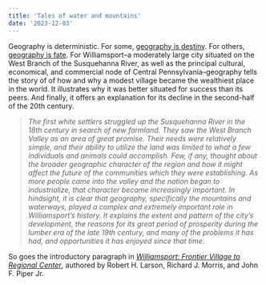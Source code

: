```yaml
---
title: 'Tales of water and mountains'
date: '2023-12-03'
---
```


Geography is deterministic. For some, [geography is destiny](https://classics.stanford.edu/publications/geography-destiny-britain-and-world-10000-year-history). For others, [geography is fate](https://storymaps.arcgis.com/stories/1ded8adc781a4821a8bd039ab5551c9f). For Williamsport–a moderately large city situated on the West Branch of the Susquehanna River, as well as the principal cultural, economical, and commercial node of Central Pennsylvania–geography tells the story of of how and why a modest village became the wealthiest place in the world. It illustrates why it was better situated for success than its peers. And finally, it offers an explanation for its decline in the second-half of the 20th century.

> *The first white settlers struggled up the Susquehanna River in the 18th century in search of new farmland. They saw the West Branch Valley as an area of great promise. Their needs were relatively simple, and their ability to utilize the land was limited to what a few individuals and animals could accomplish. Few, if any, thought about the broader geographic character of the region and how it might affect the future of the communities which they were establishing. As more people came into the valley and the nation began to industrialize, that character became increasingly important. In hindsight, it is clear that geography, specifically the mountains and waterways, played a complex and extremely important role in Williamsport’s history. It explains the extent and pattern of the city’s development, the reasons for its great period of prosperity during the lumber era of the late 19th century, and many of the problems it has had, and opportunities it has enjoyed since that time.*

So goes the introductory paragraph in [*Williamsport: Frontier Village to Regional Center*](https://www.google.com/books/edition/Williamsport/o6IpAgAACAAJ?hl=en), authored by Robert H. Larson, Richard J. Morris, and John F. Piper Jr.
